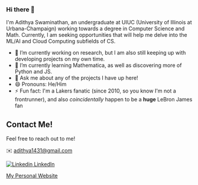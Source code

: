 ### Hi there 👋

<!--
**adiswami14/adiswami14** is a ✨ _special_ ✨ repository because its `README.md` (this file) appears on your GitHub profile.

I'm Adithya Swaminathan, an undergraduate at UIUC (University of Illinois at Urbana-Champaign) working towards a degree in Computer Science and Math. Currently, I am seeking opportunities that will help me delve into the ML/AI and Cloud Computing subfields of CS. 

- 🔭 I’m currently working on research, but I am also still keeping up with developing projects on my own time.  
- 🌱 I’m currently learning Mathematica, as well as discovering more of Python and JS.
- 💬 Ask me about any of the projects I have up here!
- 😄 Pronouns: He/Him
- ⚡ Fun fact: I'm a Lakers fanatic (since 2010, so you know I'm not a frontrunner), and also *coincidentally* happen to be a **huge** LeBron James fan
-->
I'm Adithya Swaminathan, an undergraduate at UIUC (University of Illinois at Urbana-Champaign) working towards a degree in Computer Science and Math. Currently, I am seeking opportunities that will help me delve into the ML/AI and Cloud Computing subfields of CS. 

- 🔭 I’m currently working on research, but I am also still keeping up with developing projects on my own time.  
- 🌱 I’m currently learning Mathematica, as well as discovering more of Python and JS.
- 💬 Ask me about any of the projects I have up here!
- 😄 Pronouns: He/Him
- ⚡ Fun fact: I'm a Lakers fanatic (since 2010, so you know I'm not a frontrunner), and also *coincidentally* happen to be a **huge** LeBron James fan

## Contact Me!

Feel free to reach out to me!

✉️ <adithya1431@gmail.com>

[![Linkedin](https://i.stack.imgur.com/gVE0j.png) LinkedIn](https://www.linkedin.com/in/adiswami14/)

[My Personal Website](https://adiswami14.github.io)

